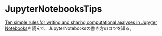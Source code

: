 # JupyterNotebooksTips

[Ten simple rules for writing and sharing computational analyses in Jupyter Notebooks](https://journals.plos.org/ploscompbiol/article?id=10.1371/journal.pcbi.1007007)を読んで、JupyterNotebooksの書き方のコツを知る。
